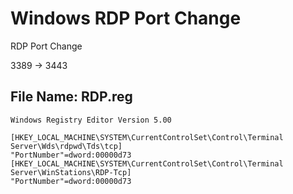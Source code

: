 # Windows RDP Port Change
RDP Port Change

3389 -> 3443

## File Name: RDP.reg

```
Windows Registry Editor Version 5.00

[HKEY_LOCAL_MACHINE\SYSTEM\CurrentControlSet\Control\Terminal Server\Wds\rdpwd\Tds\tcp]
"PortNumber"=dword:00000d73
[HKEY_LOCAL_MACHINE\SYSTEM\CurrentControlSet\Control\Terminal Server\WinStations\RDP-Tcp]
"PortNumber"=dword:00000d73
```
